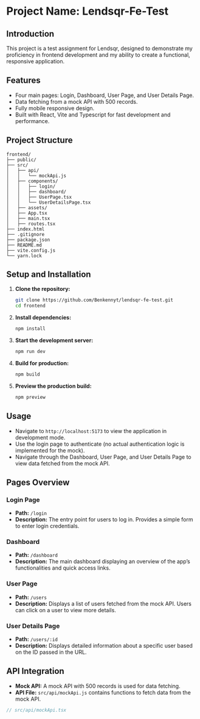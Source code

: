 # Project Name: Lendsqr-Fe-Test

## Introduction
This project is a test assignment for Lendsqr, designed to demonstrate my proficiency in frontend development and my ability to create a functional, responsive application.

## Features
- Four main pages: Login, Dashboard, User Page, and User Details Page.
- Data fetching from a mock API with 500 records.
- Fully mobile responsive design.
- Built with React, Vite and Typescript for fast development and performance.

## Project Structure
```
frontend/
├── public/
├── src/
│   ├── api/
│   │   └── mockApi.js
│   ├── components/
│   │   ├── login/
│   │   ├── dashboard/
│   │   ├── UserPage.tsx
│   │   └── UserDetailsPage.tsx
│   ├── assets/
│   ├── App.tsx
│   ├── main.tsx
│   ├── routes.tsx
├── index.html
├── .gitignore
├── package.json
├── README.md
├── vite.config.js
└── yarn.lock
```

## Setup and Installation
1. **Clone the repository:**
    ```sh
    git clone https://github.com/Benkennyt/lendsqr-fe-test.git
    cd frontend
    ```

2. **Install dependencies:**
    ```sh
    npm install
    ```

3. **Start the development server:**
    ```sh
    npm run dev
    ```

4. **Build for production:**
    ```sh
    npm build
    ```

5. **Preview the production build:**
    ```sh
    npm preview
    ```

## Usage
- Navigate to `http://localhost:5173` to view the application in development mode.
- Use the login page to authenticate (no actual authentication logic is implemented for the mock).
- Navigate through the Dashboard, User Page, and User Details Page to view data fetched from the mock API.

## Pages Overview

### Login Page
- **Path:** `/login`
- **Description:** The entry point for users to log in. Provides a simple form to enter login credentials.

### Dashboard
- **Path:** `/dashboard`
- **Description:** The main dashboard displaying an overview of the app’s functionalities and quick access links.

### User Page
- **Path:** `/users`
- **Description:** Displays a list of users fetched from the mock API. Users can click on a user to view more details.

### User Details Page
- **Path:** `/users/:id`
- **Description:** Displays detailed information about a specific user based on the ID passed in the URL.

## API Integration
- **Mock API:** A mock API with 500 records is used for data fetching.
- **API File:** `src/api/mockApi.js` contains functions to fetch data from the mock API.

```javascript
// src/api/mockApi.tsx
